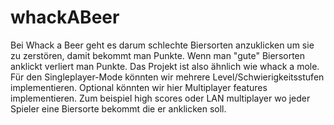 # whackABeer

Bei Whack a Beer geht es darum schlechte Biersorten anzuklicken um sie zu zerstören, damit bekommt man Punkte. Wenn man "gute" Biersorten anklickt verliert man Punkte. Das Projekt ist also ähnlich wie whack a mole. Für  den Singleplayer-Mode könnten wir mehrere Level/Schwierigkeitsstufen implementieren. Optional könnten wir hier Multiplayer features implementieren. Zum beispiel high scores oder LAN multiplayer wo jeder Spieler eine Biersorte bekommt die er anklicken soll.
